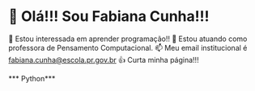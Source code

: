 # 👋 Olá!!! Sou Fabiana Cunha!!!
👀 Estou interessada em aprender programação!!
🌱 Estou atuando como professora de Pensamento Computacional.
📫 Meu email institucional é fabiana.cunha@escola.pr.gov.br
👍 Curta minha página!!! 

<!---
ProfFabiana/ProfFabiana is a ✨ special ✨ repository because its `README.md` (this file) appears on your GitHub profile.
You can click the Preview link to take a look at your changes.
--->

*** Python***
